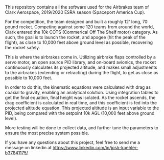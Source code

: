This repository contains all the software used for the Airbrakes team of Clark Aerospace, 2019/2020 ESRA season 
(Spaceport America Cup). 

For the competition, the team designed and built a roughly 12' long, 70 pound rocket.
Competing against some 120 teams from around the world, Clark entered the 10k COTS (Commerical Off The Shelf motor) category.
As such, the goal is to launch the rocket, and apogee (hit the peak of the flight), as close to 10,000 feet above ground level
as possible, recovering the rocket safely. 

This is where the airbrakes come in.  Utilizing airbrake flaps controlled by a servo motor, an open source PID library, and 
on-board avionics, the rocket continuously calculates its projected altitude, and makes small adjustments to the airbrakes 
(extending or retracting) during the flight, to get as close as possible to 10,000 feet. 

In order to do this, the kinematic equations were calculated with drag as coaxial to gravity, enabling an analytical solution.
Using integration tables to get the final equation, final height was isolated. As the rocket ascends, the drag coefficient is 
calculated in real time, and this coefficient is fed into the projected altitude equation.  This projected altitude is an input
variable to the PID, being compared with the setpoint 10k AGL (10,000 feet above ground level).

More testing will be done to collect data, and further tune the parameters to ensure the most precise system possible.

If you have any questions about this project, feel free to send me a message on linkedin at 
https://www.linkedin.com/in/josh-koehler-b37841175/
 

